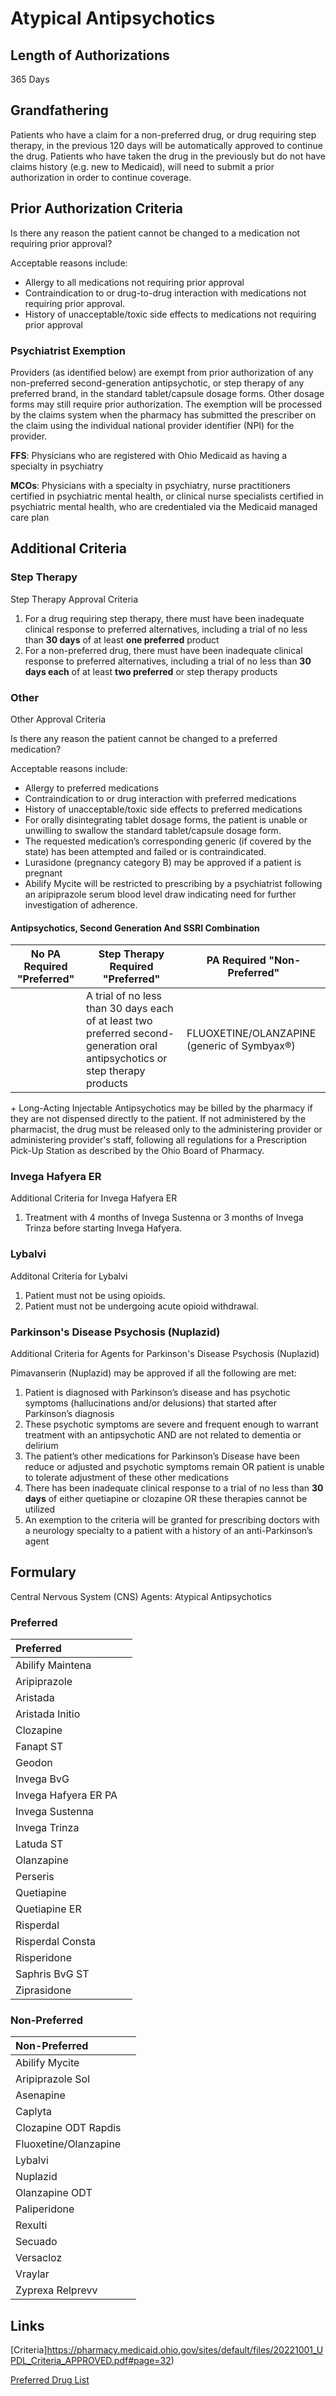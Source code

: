 # Atypical Antipsychotics

## Length of Authorizations

365 Days

## Grandfathering

Patients who have a claim for a non-preferred drug, or drug requiring step therapy, in the previous 120 days will be automatically approved to continue the drug. Patients who have taken the drug in the previously but do not have claims history (e.g. new to Medicaid), will need to submit a prior authorization in order to continue coverage.

## Prior Authorization Criteria

Is there any reason the patient cannot be changed to a medication not requiring prior approval?

Acceptable reasons include:

-   Allergy to all medications not requiring prior approval
-   Contraindication to or drug-to-drug interaction with medications not requiring prior approval.
-   History of unacceptable/toxic side effects to medications not requiring prior approval

### Psychiatrist Exemption

Providers (as identified below) are exempt from prior authorization of any non-preferred second-generation antipsychotic, or step therapy of any preferred brand, in the standard tablet/capsule dosage forms. Other dosage forms may still require prior authorization. The exemption will be processed by the claims system when the pharmacy has submitted the prescriber on the claim using the individual national provider identifier (NPI) for the provider.

**FFS**: Physicians who are registered with Ohio Medicaid as having a specialty in psychiatry

**MCOs**: Physicians with a specialty in psychiatry, nurse practitioners certified in psychiatric mental health, or clinical nurse specialists certified in psychiatric mental health, who are credentialed via the Medicaid managed care plan

## Additional Criteria

### Step Therapy

Step Therapy Approval Criteria

1.  For a drug requiring step therapy, there must have been inadequate clinical response to preferred alternatives, including a trial of no less than **30 days** of at least **one preferred** product
2.  For a non-preferred drug, there must have been inadequate clinical response to preferred alternatives, including a trial of no less than **30 days each** of at least **two preferred** or step therapy products

### Other

Other Approval Criteria

Is there any reason the patient cannot be changed to a preferred medication?

Acceptable reasons include:

-   Allergy to preferred medications
-   Contraindication to or drug interaction with preferred medications
-   History of unacceptable/toxic side effects to preferred medications
-   For orally disintegrating tablet dosage forms, the patient is unable or unwilling to swallow the standard tablet/capsule dosage form.
-   The requested medication’s corresponding generic (if covered by the state) has been attempted and failed or is contraindicated.
-   Lurasidone (pregnancy category B) may be approved if a patient is pregnant
-   Abilify Mycite will be restricted to prescribing by a psychiatrist following an aripiprazole serum blood level draw indicating need for further investigation of adherence.

#### Antipsychotics, Second Generation And SSRI Combination

| **No PA Required "Preferred"** | **Step Therapy Required "Preferred"** | **PA Required "Non-Preferred"** |
| ------------------------------ | ------------------------------------- | ------------------------------- |
|                                | A trial of no less than 30 days each of at least two preferred second- generation oral antipsychotics or step therapy products | FLUOXETINE/OLANZAPINE (generic of Symbyax®) |

\+ Long-Acting Injectable Antipsychotics may be billed by the pharmacy if they are not dispensed directly to the patient. If not administered by the pharmacist, the drug must be released only to the administering provider or administering provider's staff, following all regulations for a Prescription Pick-Up Station as described by the Ohio Board of Pharmacy.

### Invega Hafyera ER

Additional Criteria for Invega Hafyera ER

1.  Treatment with 4 months of Invega Sustenna or 3 months of Invega Trinza before starting Invega Hafyera.

### Lybalvi

Additonal Criteria for Lybalvi

1.  Patient must not be using opioids.
2.  Patient must not be undergoing acute opioid withdrawal.

### Parkinson's Disease Psychosis (Nuplazid)

Additional Criteria for Agents for Parkinson's Disease Psychosis (Nuplazid)

Pimavanserin (Nuplazid) may be approved if all the following are met:

1.  Patient is diagnosed with Parkinson’s disease and has psychotic symptoms (hallucinations and/or delusions) that started after Parkinson’s diagnosis
2.  These psychotic symptoms are severe and frequent enough to warrant treatment with an antipsychotic AND are not related to dementia or delirium
3.  The patient’s other medications for Parkinson’s Disease have been reduce or adjusted and psychotic symptoms remain OR patient is unable to tolerate adjustment of these other medications
4.  There has been inadequate clinical response to a trial of no less than **30 days** of either quetiapine or clozapine OR these therapies cannot be utilized
5.  An exemption to the criteria will be granted for prescribing doctors with a neurology specialty to a patient with a history of an anti-Parkinson’s agent

## Formulary

Central Nervous System (CNS) Agents: Atypical Antipsychotics

### Preferred

| Preferred            |      |
| :------------------- | ---: |
| Abilify Maintena     |      |
| Aripiprazole         |      |
| Aristada             |      |
| Aristada Initio      |      |
| Clozapine            |      |
| Fanapt ST            |      |
| Geodon               |      |
| Invega BvG           |      |
| Invega Hafyera ER PA |      |
| Invega Sustenna      |      |
| Invega Trinza        |      |
| Latuda ST            |      |
| Olanzapine           |      |
| Perseris             |      |
| Quetiapine           |      |
| Quetiapine ER        |      |
| Risperdal            |      |
| Risperdal Consta     |      |
| Risperidone          |      |
| Saphris BvG ST       |      |
| Ziprasidone          |      |

### Non-Preferred

| Non-Preferred         |      |
| :-------------------- | ---: |
| Abilify Mycite        |      |
| Aripiprazole Sol      |      |
| Asenapine             |      |
| Caplyta               |      |
| Clozapine ODT Rapdis  |      |
| Fluoxetine/Olanzapine |      |
| Lybalvi               |      |
| Nuplazid              |      |
| Olanzapine ODT        |      |
| Paliperidone          |      |
| Rexulti               |      |
| Secuado               |      |
| Versacloz             |      |
| Vraylar               |      |
| Zyprexa Relprevv      |      |

## Links

[Criteria]https://pharmacy.medicaid.ohio.gov/sites/default/files/20221001_UPDL_Criteria_APPROVED.pdf#page=32)

[Preferred Drug List](https://pharmacy.medicaid.ohio.gov/sites/default/files/20221001_UPDL_APPROVED_.pdf#page=15)
